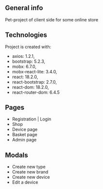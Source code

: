 ## General info

Pet-project of client side for some online store

## Technologies
Project is created with:

- axios: 1.2.1,
- bootstrap: 5.2.3,
- mobx: 6.7.0,
- mobx-react-lite: 3.4.0,
- react: 18.2.0,
- react-bootstrap: 2.7.0,
- react-dom: 18.2.0,
- react-router-dom: 6.4.5

## Pages

- Registration | Login
- Shop
- Device page
- Basket page
- Admin page

## Modals

- Create new type
- Create new brand
- Create new device
- Edit a device
